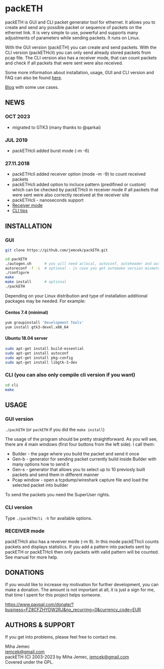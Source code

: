 # packETH  

packETH is GUI and CLI packet generator tool for ethernet. It allows you to create and send any possible packet or sequence of packets on the ethernet link. It is very simple to use, powerful and supports many adjustments of parameters while sending packets. It runs on Linux.  

With the GUI version (packETH) you can create and send packets. With the CLI version (packETHcli) you can only send already stored packets from pcap file. The CLI version also has a receiver mode, that can count packets and check if all packets that were sent were also received.

Some more information about installation, usage, GUI and CLI version and FAQ can also be found [here](https://packeth.sourceforge.net/packeth/Home.html).

[Blog](https://packeth.wordpress.com) with some use cases.

## NEWS

### OCT 2023

- migrated to GTK3 (many thanks to @qarkai) 

### JUL 2019  

- packETHcli added burst mode (-m -6)

### 27.11.2018

- packETHcli added receiver option (mode -m -9) to count received packets
- packETHcli added option to incluce pattern (predifined or custom) which can be checked by packETHcli in receiver mode if all packets that were sent were also correctly received at the receiver site
- packETHcli - nanoseconds support
- [Receiver mode](https://packeth.wordpress.com/2018/12/05/reciver-mode-check-for-dropped-packets/)
- [CLI tips](https://packeth.wordpress.com/2018/11/12/packethcli-some-practical-tips-1/)

## INSTALLATION  

### GUI  

```sh
git clone https://github.com/jemcek/packETH.git

cd packETH  
./autogen.sh      # you will need aclocal, autoconf, autoheader and automake installed to run this
autoreconf -f -i  # optional - in case you get automake version mismatch, missing files etc...
./configure  
make  
make install      # optional
./packETH
```

Depending on your Linux distribution and type of installation additional packages may be needed. For example:

#### Centos 7.4 (minimal)

```sh
yum groupinstall 'Development Tools'  
yum install gtk3-devel.x86_64  
```

#### Ubuntu 18.04 server

```sh
sudo apt-get install build-essential  
sudo apt-get install autoconf  
sudo apt-get install pkg-config  
sudo apt-get install libgtk-3-dev
```

### CLI (you can also only compile cli version if you want)

```sh
cd cli  
make  
```

## USAGE  

### GUI version

`./packETH` (or `packETH` if you did the `make install`)

The usage of the program should be pretty straightforward. As you will see, there are 4 main windows (first four buttons from the left side). I call them:

- Builder - the page where you build the packet and send it once  
- Gen-b - generator for sending packet currently build inside Builder with many options how to send it  
- Gen-s - generator that allows you to select up to 10 previosly built packets and send them in different manner  
- Pcap window - open a tcpdump/wireshark capture file and load the selected packet into builder  

To send the packets you need the SuperUser rights.  

### CLI version  

Type `./packETHcli -h` for available options.

### RECEIVER mode  

packETHcli also has a reveiver mode (-m 9). In this mode packEThcli counts packets and displays statistics. If you add a pattern into packets sent by packETH or packETHcli then only packets with valid pattern will be counted. See manual for more help.  

## DONATIONS

If you would like to increase my motivation for further development, you can make a donation.
The amount is not important at all, it is just a sign for me, that time I spent for this project helps someone.

https://www.paypal.com/donate/?business=FZ8CFZHYDW2RJ&no_recurring=0&currency_code=EUR

## AUTHORS & SUPPORT  

If you get into problems, please feel free to contact me.

Miha Jemec  
<jemcek@gmail.com>  
packETH (C) 2003-2023 by Miha Jemec, <jemcek@gmail.com>  
Covered under the GPL.  
